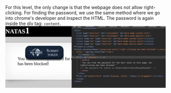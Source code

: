 For this level, the only change is that the webpage does not allow right-clicking. For finding the password, we use the same method where we go into chrome's developer and inspect the HTML. The password is again inside the div tag: `content`.
<img title="inspect html" alt="Alt text" src="image_resources/natas1.png">

